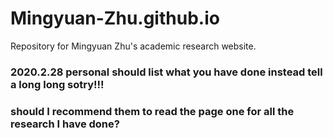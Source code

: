 # Mingyuan-Zhu.github.io
Repository for Mingyuan Zhu's academic research website.


### 2020.2.28 personal should list what you have done instead tell a long long sotry!!!
### should I recommend them to read the page one for all the research I have done?
